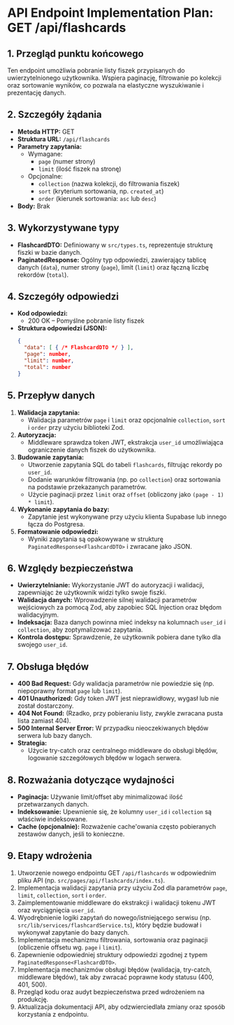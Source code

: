 # API Endpoint Implementation Plan: GET /api/flashcards

## 1. Przegląd punktu końcowego
Ten endpoint umożliwia pobranie listy fiszek przypisanych do uwierzytelnionego użytkownika. Wspiera paginację, filtrowanie po kolekcji oraz sortowanie wyników, co pozwala na elastyczne wyszukiwanie i prezentację danych.

## 2. Szczegóły żądania
- **Metoda HTTP:** GET
- **Struktura URL:** `/api/flashcards`
- **Parametry zapytania:**
  - Wymagane:
    - `page` (numer strony)
    - `limit` (ilość fiszek na stronę)
  - Opcjonalne:
    - `collection` (nazwa kolekcji, do filtrowania fiszek)
    - `sort` (kryterium sortowania, np. `created_at`)
    - `order` (kierunek sortowania: `asc` lub `desc`)
- **Body:** Brak

## 3. Wykorzystywane typy
- **FlashcardDTO:** Definiowany w `src/types.ts`, reprezentuje strukturę fiszki w bazie danych.
- **PaginatedResponse<T>:** Ogólny typ odpowiedzi, zawierający tablicę danych (`data`), numer strony (`page`), limit (`limit`) oraz łączną liczbę rekordów (`total`).

## 4. Szczegóły odpowiedzi
- **Kod odpowiedzi:**
  - 200 OK – Pomyślne pobranie listy fiszek
- **Struktura odpowiedzi (JSON):**
  ```json
  {
    "data": [ { /* FlashcardDTO */ } ],
    "page": number,
    "limit": number,
    "total": number
  }
  ```

## 5. Przepływ danych
1. **Walidacja zapytania:**
   - Walidacja parametrów `page` i `limit` oraz opcjonalnie `collection`, `sort` i `order` przy użyciu biblioteki Zod.
2. **Autoryzacja:**
   - Middleware sprawdza token JWT, ekstrakcja `user_id` umożliwiająca ograniczenie danych fiszek do użytkownika.
3. **Budowanie zapytania:**
   - Utworzenie zapytania SQL do tabeli `flashcards`, filtrując rekordy po `user_id`.
   - Dodanie warunków filtrowania (np. po `collection`) oraz sortowania na podstawie przekazanych parametrów.
   - Użycie paginacji przez `limit` oraz `offset` (obliczony jako `(page - 1) * limit`).
4. **Wykonanie zapytania do bazy:**
   - Zapytanie jest wykonywane przy użyciu klienta Supabase lub innego łącza do Postgresa.
5. **Formatowanie odpowiedzi:**
   - Wyniki zapytania są opakowywane w strukturę `PaginatedResponse<FlashcardDTO>` i zwracane jako JSON.

## 6. Względy bezpieczeństwa
- **Uwierzytelnianie:** Wykorzystanie JWT do autoryzacji i walidacji, zapewniając że użytkownik widzi tylko swoje fiszki.
- **Walidacja danych:** Wprowadzenie silnej walidacji parametrów wejściowych za pomocą Zod, aby zapobiec SQL Injection oraz błędom walidacyjnym.
- **Indeksacja:** Baza danych powinna mieć indeksy na kolumnach `user_id` i `collection`, aby zoptymalizować zapytania.
- **Kontrola dostępu:** Sprawdzenie, że użytkownik pobiera dane tylko dla swojego `user_id`.

## 7. Obsługa błędów
- **400 Bad Request:** Gdy walidacja parametrów nie powiedzie się (np. niepoprawny format `page` lub `limit`).
- **401 Unauthorized:** Gdy token JWT jest nieprawidłowy, wygasł lub nie został dostarczony.
- **404 Not Found:** (Rzadko, przy pobieraniu listy, zwykle zwracana pusta lista zamiast 404).
- **500 Internal Server Error:** W przypadku nieoczekiwanych błędów serwera lub bazy danych.
- **Strategia:**
  - Użycie try-catch oraz centralnego middleware do obsługi błędów, logowanie szczegółowych błędów w logach serwera.

## 8. Rozważania dotyczące wydajności
- **Paginacja:** Używanie limit/offset aby minimalizować ilość przetwarzanych danych.
- **Indeksowanie:** Upewnienie się, że kolumny `user_id` i `collection` są właściwie indeksowane.
- **Cache (opcjonalnie):** Rozważenie cache'owania często pobieranych zestawów danych, jeśli to konieczne.

## 9. Etapy wdrożenia
1. Utworzenie nowego endpointu GET `/api/flashcards` w odpowiednim pliku API (np. `src/pages/api/flashcards/index.ts`).
2. Implementacja walidacji zapytania przy użyciu Zod dla parametrów `page`, `limit`, `collection`, `sort` i `order`.
3. Zaimplementowanie middleware do ekstrakcji i walidacji tokenu JWT oraz wyciągnięcia `user_id`.
4. Wyodrębnienie logiki zapytań do nowego/istniejącego serwisu (np. `src/lib/services/flashcardService.ts`), który będzie budował i wykonywał zapytanie do bazy danych.
5. Implementacja mechanizmu filtrowania, sortowania oraz paginacji (obliczenie offsetu wg. `page` i `limit`).
6. Zapewnienie odpowiedniej struktury odpowiedzi zgodnej z typem `PaginatedResponse<FlashcardDTO>`.
7. Implementacja mechanizmów obsługi błędów (walidacja, try-catch, middleware błędów), tak aby zwracać poprawne kody statusu (400, 401, 500).
8. Przegląd kodu oraz audyt bezpieczeństwa przed wdrożeniem na produkcję.
9. Aktualizacja dokumentacji API, aby odzwierciedlała zmiany oraz sposób korzystania z endpointu. 